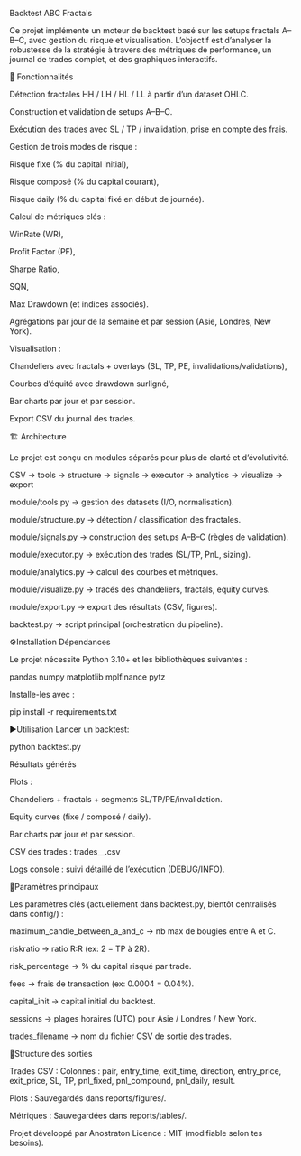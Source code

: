 Backtest ABC Fractals

Ce projet implémente un moteur de backtest basé sur les setups fractals A–B–C, avec gestion du risque et visualisation.
L’objectif est d’analyser la robustesse de la stratégie à travers des métriques de performance, un journal de trades complet, et des graphiques interactifs.

🚀 Fonctionnalités

Détection fractales HH / LH / HL / LL à partir d’un dataset OHLC.

Construction et validation de setups A–B–C.

Exécution des trades avec SL / TP / invalidation, prise en compte des frais.

Gestion de trois modes de risque :

Risque fixe (% du capital initial),

Risque composé (% du capital courant),

Risque daily (% du capital fixé en début de journée).

Calcul de métriques clés :

WinRate (WR),

Profit Factor (PF),

Sharpe Ratio,

SQN,

Max Drawdown (et indices associés).

Agrégations par jour de la semaine et par session (Asie, Londres, New York).

Visualisation :

Chandeliers avec fractals + overlays (SL, TP, PE, invalidations/validations),

Courbes d’équité avec drawdown surligné,

Bar charts par jour et par session.

Export CSV du journal des trades.




🏗 Architecture

Le projet est conçu en modules séparés pour plus de clarté et d’évolutivité.

CSV → tools → structure → signals → executor → analytics → visualize → export

module/tools.py → gestion des datasets (I/O, normalisation).

module/structure.py → détection / classification des fractales.

module/signals.py → construction des setups A–B–C (règles de validation).

module/executor.py → exécution des trades (SL/TP, PnL, sizing).

module/analytics.py → calcul des courbes et métriques.

module/visualize.py → tracés des chandeliers, fractals, equity curves.

module/export.py → export des résultats (CSV, figures).

backtest.py → script principal (orchestration du pipeline).




⚙️Installation
Dépendances

Le projet nécessite Python 3.10+ et les bibliothèques suivantes :

pandas
numpy
matplotlib
mplfinance
pytz

Installe-les avec :

pip install -r requirements.txt




▶️Utilisation
Lancer un backtest:

python backtest.py


Résultats générés

Plots :

Chandeliers + fractals + segments SL/TP/PE/invalidation.

Equity curves (fixe / composé / daily).

Bar charts par jour et par session.

CSV des trades : trades_<symbole>_<profil>.csv

Logs console : suivi détaillé de l’exécution (DEBUG/INFO).




🔑Paramètres principaux

Les paramètres clés (actuellement dans backtest.py, bientôt centralisés dans config/) :

maximum_candle_between_a_and_c → nb max de bougies entre A et C.

riskratio → ratio R:R (ex: 2 = TP à 2R).

risk_percentage → % du capital risqué par trade.

fees → frais de transaction (ex: 0.0004 = 0.04%).

capital_init → capital initial du backtest.

sessions → plages horaires (UTC) pour Asie / Londres / New York.

trades_filename → nom du fichier CSV de sortie des trades.



📂Structure des sorties

Trades CSV :
Colonnes : pair, entry_time, exit_time, direction, entry_price, exit_price, SL, TP, pnl_fixed, pnl_compound, pnl_daily, result.

Plots :
Sauvegardés dans reports/figures/.

Métriques :
Sauvegardées dans reports/tables/.


Projet développé par Anostraton
Licence : MIT (modifiable selon tes besoins).


